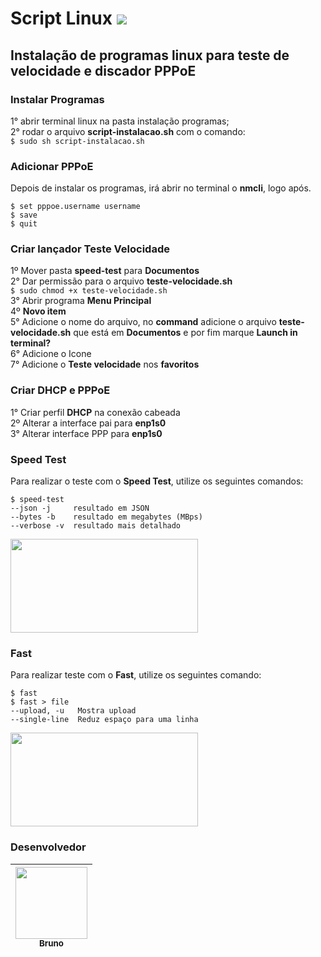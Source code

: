 # Script Linux <img src="https://img.shields.io/static/v1?label=Velocidade&message=PPPoE&color=blue&style=for-the-badge"/>


<h2>Instalação de programas linux para teste de velocidade e discador PPPoE</h2>

<h3>Instalar Programas</h3> 

1° abrir terminal linux na pasta instalação programas;</br>
2° rodar o arquivo **script-instalacao.sh** com o comando:</br>
```$ sudo sh script-instalacao.sh```

<h3>Adicionar PPPoE</h3>

Depois de instalar os programas, irá abrir no terminal o **nmcli**, logo após.</br>
```
$ set pppoe.username username
$ save
$ quit
```
<h3>Criar lançador Teste Velocidade</h3>

1º Mover pasta **speed-test** para **Documentos**</br>
2° Dar permissão para o arquivo **teste-velocidade.sh**</br>
```$ sudo chmod +x teste-velocidade.sh```</br>
3° Abrir programa **Menu Principal**</br>
4º **Novo item**</br>
5° Adicione o nome do arquivo, no **command** adicione o arquivo **teste-velocidade.sh** que está em **Documentos** e por fim marque **Launch in terminal?**</br>
6° Adicione o Icone</br>
7° Adicione o **Teste velocidade** nos **favoritos**</br>

<h3>Criar DHCP e PPPoE</h3>

1° Criar perfil **DHCP** na conexão cabeada</br>
2º Alterar a interface pai para **enp1s0**</br>
3° Alterar interface PPP para **enp1s0**</br>

<h3>Speed Test</h3>
  
Para realizar o teste com o **Speed Test**, utilize os seguintes comandos:</br>
```
$ speed-test
--json -j     resultado em JSON
--bytes -b    resultado em megabytes (MBps)
--verbose -v  resultado mais detalhado
```
<img src="https://github.com/Bruno977/Script-Linux/blob/main/Logos/speed-test.gif" width="300" height="150">

<h3>Fast</h3>

Para realizar teste com o **Fast**, utilize os seguintes comando: </br>
```
$ fast 
$ fast > file
--upload, -u   Mostra upload
--single-line  Reduz espaço para uma linha
```
<img src="https://github.com/Bruno977/Script-Linux/blob/main/Logos/fast.gif" width="300" height="150">

<h3>Desenvolvedor</h3>

[<img src="https://avatars2.githubusercontent.com/u/47644815?s=460&u=366c62260ffea2df04277453c563654babdd87db&v=4" width=115 > <br> <sub> Bruno </sub>](https://github.com/Bruno977) |
| :---: | 
